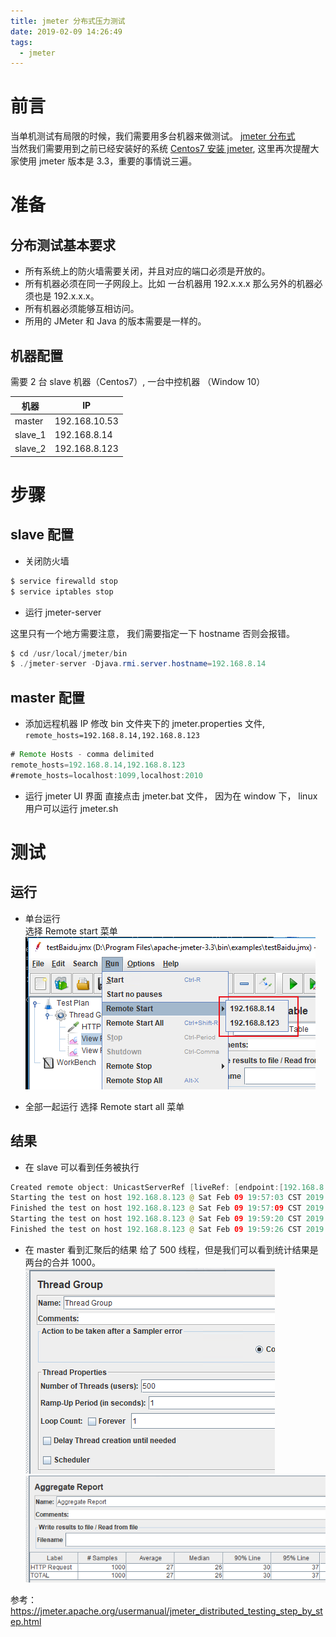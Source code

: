 ```yaml
---
title: jmeter 分布式压力测试
date: 2019-02-09 14:26:49
tags:
  - jmeter
---
```


# 前言

当单机测试有局限的时候，我们需要用多台机器来做测试。 [jmeter 分布式](http://jmeter.apache.org/usermanual/jmeter_distributed_testing_step_by_step.html)  
当然我们需要用到之前已经安装好的系统 [Centos7 安装 jmeter](https://wz2cool.github.io/2019/02/09/jmeter1/),
这里再次提醒大家使用 jmeter 版本是 3.3，重要的事情说三遍。

# 准备

## 分布测试基本要求

- 所有系统上的防火墙需要关闭，并且对应的端口必须是开放的。
- 所有机器必须在同一子网段上。比如 一台机器用 192.x.x.x 那么另外的机器必须也是 192.x.x.x。
- 所有机器必须能够互相访问。
- 所用的 JMeter 和 Java 的版本需要是一样的。

## 机器配置

需要 2 台 slave 机器（Centos7）, 一台中控机器 （Window 10）

| 机器    | IP            |
| ------- | ------------- |
| master  | 192.168.10.53 |
| slave_1 | 192.168.8.14  |
| slave_2 | 192.168.8.123 |

# 步骤

## slave 配置

- 关闭防火墙

```java
$ service firewalld stop
$ service iptables stop
```

- 运行 jmeter-server

这里只有一个地方需要注意， 我们需要指定一下 hostname 否则会报错。

```java
$ cd /usr/local/jmeter/bin
$ ./jmeter-server -Djava.rmi.server.hostname=192.168.8.14
```

## master 配置

- 添加远程机器 IP
  修改 bin 文件夹下的 jmeter.properties 文件, `remote_hosts=192.168.8.14,192.168.8.123`

```java
# Remote Hosts - comma delimited
remote_hosts=192.168.8.14,192.168.8.123
#remote_hosts=localhost:1099,localhost:2010
```

- 运行 jmeter UI 界面
  直接点击 jmeter.bat 文件， 因为在 window 下， linux 用户可以运行 jmeter.sh

# 测试

## 运行

- 单台运行  
  选择 Remote start 菜单  
  ![jmeter_remote_start](https://raw.githubusercontent.com/wz2cool/markdownPhotos/master/res/jmeter_remote_start.png)

- 全部一起运行
  选择 Remote start all 菜单

## 结果

- 在 slave 可以看到任务被执行

```java
Created remote object: UnicastServerRef [liveRef: [endpoint:[192.168.8.123:59906](local),objID:[-3b632aff:168d21e3af0:-7fff, 7021558400555619249]]]
Starting the test on host 192.168.8.123 @ Sat Feb 09 19:57:03 CST 2019 (1549713423638)
Finished the test on host 192.168.8.123 @ Sat Feb 09 19:57:09 CST 2019 (1549713429469)
Starting the test on host 192.168.8.123 @ Sat Feb 09 19:59:20 CST 2019 (1549713560420)
Finished the test on host 192.168.8.123 @ Sat Feb 09 19:59:26 CST 2019 (1549713566724)
```

- 在 master 看到汇聚后的结果
  给了 500 线程，但是我们可以看到统计结果是两台的合并 1000。  
  ![jmeter_master_1](https://raw.githubusercontent.com/wz2cool/markdownPhotos/master/res/jmeter_master_1.png)  
  ![jmeter_master_2](https://raw.githubusercontent.com/wz2cool/markdownPhotos/master/res/jmeter_master_2.png)

参考：
https://jmeter.apache.org/usermanual/jmeter_distributed_testing_step_by_step.html
